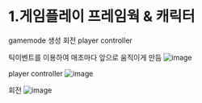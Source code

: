 # 1.게임플레이 프레임웍 & 캐릭터

gamemode
생성
회전
player controller

틱이벤트를 이용하여 매초마다 앞으로 움직이게 만듬
![image](https://github.com/kdw1234/TIL/assets/57427834/93bbc4e4-cbe9-4595-a759-5220eed28860)


player controller
![image](https://github.com/kdw1234/TIL/assets/57427834/19eba5f7-cbbc-4090-a515-8782f3a7f135)


회전
![image](https://github.com/kdw1234/TIL/assets/57427834/4404d00b-5638-4eca-b6ea-db47dc47242f)
